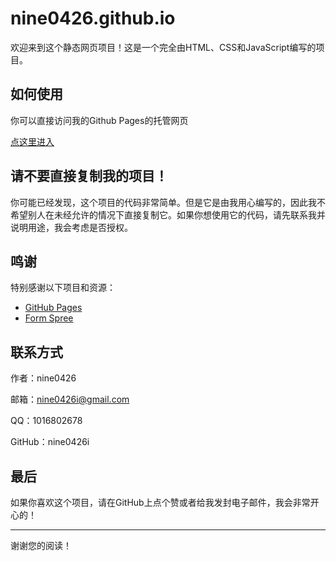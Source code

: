 # nine0426.github.io

欢迎来到这个静态网页项目！这是一个完全由HTML、CSS和JavaScript编写的项目。

## 如何使用

你可以直接访问我的Github Pages的托管网页

[点这里进入](https://nine0426.github.io/)

## 请不要直接复制我的项目！

你可能已经发现，这个项目的代码非常简单。但是它是由我用心编写的，因此我不希望别人在未经允许的情况下直接复制它。如果你想使用它的代码，请先联系我并说明用途，我会考虑是否授权。

## 鸣谢

特别感谢以下项目和资源：
- [GitHub Pages](https://pages.github.com/)
- [Form Spree](https://formspree.io/)

## 联系方式

作者：nine0426

邮箱：nine0426i@gmail.com

QQ：1016802678

GitHub：nine0426i

## 最后

如果你喜欢这个项目，请在GitHub上点个赞或者给我发封电子邮件，我会非常开心的！

---

谢谢您的阅读！